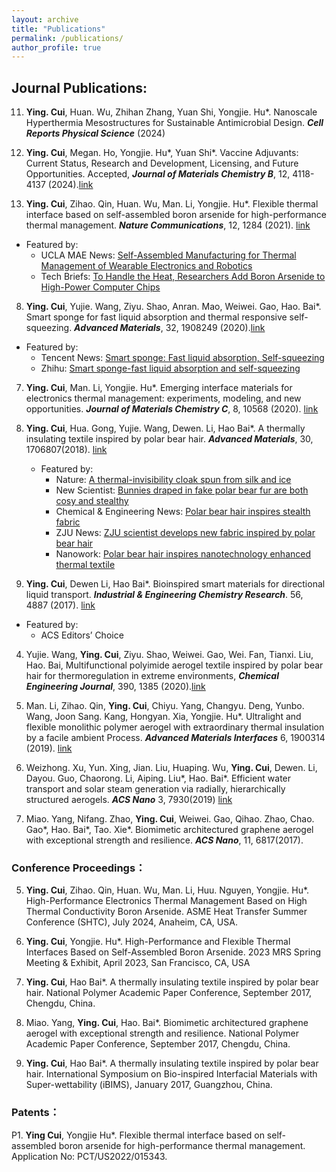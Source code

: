 ```yaml
---
layout: archive
title: "Publications"
permalink: /publications/
author_profile: true
---
```

## Journal Publications:

11. **Ying. Cui**, Huan. Wu, Zhihan Zhang, Yuan Shi, Yongjie. Hu*. Nanoscale Hyperthermia Mesostructures for Sustainable Antimicrobial Design. ***Cell Reports Physical Science*** (2024)

10. **Ying. Cui**, Megan. Ho, Yongjie. Hu*, Yuan Shi*. Vaccine Adjuvants: Current Status, Research and Development, Licensing, and Future Opportunities. Accepted, ***Journal of Materials Chemistry B***, 12, 4118-4137 (2024).[link](https://pubs.rsc.org/en/content/articlelanding/2024/tb/d3tb02861e)

9. **Ying. Cui**, Zihao. Qin, Huan. Wu, Man. Li, Yongjie. Hu*. Flexible thermal interface based on self-assembled boron arsenide for high-performance thermal management. ***Nature Communications***, 12, 1284 (2021). [link](https://www.nature.com/articles/s41467-021-21531-7)

  - Featured by: 
    - UCLA MAE News: [Self-Assembled Manufacturing for Thermal Management of Wearable Electronics and Robotics](https://www.mae.ucla.edu/professor-yongjie-hus-group-self-assembled-manufacturing-for-thermal-management-of-wearable-electronics-and-robotics/)
    - Tech Briefs: [To Handle the Heat, Researchers Add Boron Arsenide to High-Power Computer Chips](https://www.techbriefs.com/component/content/article/40049-to-handle-the-heat-researchers-add-boron-arsenide-to-high-power-computer-chips)
      

8. **Ying. Cui**, Yujie. Wang, Ziyu. Shao, Anran. Mao, Weiwei. Gao, Hao. Bai*. Smart sponge for fast liquid absorption and thermal responsive self-squeezing. ***Advanced Materials***, 32, 1908249 (2020).[link](https://onlinelibrary.wiley.com/doi/full/10.1002/adma.201908249)
  - Featured by:
    - Tencent News: [Smart sponge: Fast liquid absorption, Self-squeezing](https://new.qq.com/rain/a/20200223A079ZI00)
    - Zhihu: [Smart sponge-fast liquid absorption and self-squeezing](https://zhuanlan.zhihu.com/p/108609465)
      
7. **Ying. Cui**, Man. Li, Yongjie. Hu*. Emerging interface materials for electronics thermal management: experiments, modeling, and new opportunities. ***Journal of Materials Chemistry C***, 8, 10568 (2020). [link](https://pubs.rsc.org/en/content/articlelanding/2020/tc/c9tc05415d)

6. **Ying. Cui**, Hua. Gong, Yujie. Wang, Dewen. Li, Hao Bai*. A thermally insulating textile inspired by polar bear hair. ***Advanced Materials***, 30, 1706807(2018). [link](https://onlinelibrary.wiley.com/doi/full/10.1002/adma.201706807)
   - Featured by: 
     - Nature: [A thermal-invisibility cloak spun from silk and ice](https://www.nature.com/articles/d41586-018-02346-x)
     - New Scientist: [Bunnies draped in fake polar bear fur are both cosy and stealthy](https://www.newscientist.com/article/2161703-bunnies-draped-in-fake-polar-bear-fur-are-both-cosy-and-stealthy/)
     - Chemical & Engineering News: [Polar bear hair inspires stealth fabric](https://cen.acs.org/articles/96/i9/Polar-bear-hair-inspires-stealth-fabric.html)
     - ZJU News: [ZJU scientist develops new fabric inspired by polar bear hair](https://www.zju.edu.cn/english/2018/0302/c19573a811162/page.htm)
     - Nanowork: [Polar bear hair inspires nanotechnology enhanced thermal textile](https://www.nanowerk.com/nanotechnology_articles/newsid=49443.php)
       
  
5. **Ying. Cui**, Dewen Li, Hao Bai*. Bioinspired smart materials for directional liquid transport. ***Industrial & Engineering Chemistry Research***. 56, 4887 (2017). [link](https://pubs.acs.org/doi/10.1021/acs.iecr.7b00583) 
  - Featured by:
    - ACS Editors’ Choice
      

4. Yujie. Wang, **Ying. Cui**, Ziyu. Shao, Weiwei. Gao, Wei. Fan, Tianxi. Liu, Hao. Bai, Multifunctional polyimide aerogel textile inspired by polar bear hair for thermoregulation in extreme environments, ***Chemical Engineering Journal***, 390, 1385 (2020).[link](https://www.sciencedirect.com/science/article/pii/S1385894720306148)
  
3. Man. Li, Zihao. Qin, **Ying. Cui**, Chiyu. Yang, Changyu. Deng, Yunbo. Wang, Joon Sang. Kang, Hongyan. Xia, Yongjie. Hu*. Ultralight and flexible monolithic polymer aerogel with extraordinary thermal insulation by a facile ambient Process. ***Advanced Materials Interfaces*** 6, 1900314 (2019). [link](https://onlinelibrary.wiley.com/doi/full/10.1002/admi.201900314)

2. Weizhong. Xu, Yun. Xing, Jian. Liu, Huaping. Wu, **Ying. Cui**, Dewen. Li, Dayou. Guo, Chaorong. Li, Aiping. Liu*, Hao. Bai*. Efficient water transport and solar steam generation via radially, hierarchically structured aerogels. ***ACS Nano*** 3, 7930(2019) [link](https://pubs.acs.org/doi/10.1021/acsnano.9b02331)

1. Miao. Yang, Nifang. Zhao, **Ying. Cui**, Weiwei. Gao, Qihao. Zhao, Chao. Gao*, Hao. Bai*, Tao. Xie*. Biomimetic architectured graphene aerogel with exceptional strength and resilience. ***ACS Nano***, 11, 6817(2017).

### Conference Proceedings：
5. **Ying. Cui**, Zihao. Qin, Huan. Wu, Man. Li, Huu. Nguyen, Yongjie. Hu*. High-Performance Electronics Thermal Management Based on High Thermal Conductivity Boron Arsenide. ASME Heat Transfer Summer Conference (SHTC), July 2024, Anaheim, CA, USA.

4. **Ying. Cui**, Yongjie. Hu*. High-Performance and Flexible Thermal Interfaces Based on Self-Assembled Boron Arsenide. 2023 MRS Spring Meeting & Exhibit, April 2023, San Francisco, CA, USA

3. **Ying. Cui**, Hao Bai*. A thermally insulating textile inspired by polar bear hair. National Polymer Academic Paper Conference, September 2017, Chengdu, China.

2.	Miao. Yang, **Ying. Cui**, Hao. Bai*. Biomimetic architectured graphene aerogel with exceptional strength and resilience. National Polymer Academic Paper Conference, September 2017, Chengdu, China.

1. **Ying. Cui**, Hao Bai*. A thermally insulating textile inspired by polar bear hair. International Symposium on Bio-inspired Interfacial Materials with Super-wettability (iBIMS), January 2017, Guangzhou, China.

### Patents：
P1. **Ying Cui**, Yongjie Hu*. Flexible thermal interface based on self-assembled boron arsenide for high-performance thermal management. Application No: PCT/US2022/015343.

